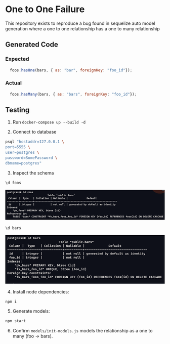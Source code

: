 # One to One Failure

This repository exists to reproduce a bug found in sequelize auto model generation where a one to one relationship has a one to many relationship

## Generated Code

### Expected

```js
  foos.hasOne(bars, { as: "bar", foreignKey: "foo_id"});
```

### Actual

```js
  foos.hasMany(bars, { as: "bars", foreignKey: "foo_id"});
```

## Testing

1. Run `docker-compose up --build -d`

2. Connect to database
```sh
psql "hostaddr=127.0.0.1 \
port=5555 \
user=postgres \
password=SomePassword \
dbname=postgres"
```

3. Inspect the schema
```sh
\d foos
```
![](./docs/images/foos.png)
```sh
\d bars
```
![](./docs/images/bars.png)

4. Install node dependencies:
```sh
npm i
```

5. Generate models:
```sh
npm start
```

6. Confirm `models/init-models.js` models the relationship as a one to many (foo -> bars).